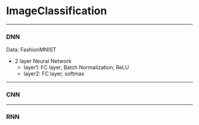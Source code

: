 # ImageClassification
---

### DNN

Data: FashionMNIST

- 2 layer Neural Network
    - layer1: FC layer, Batch Normalization, ReLU
    - layer2: FC layer, softmax

---

### CNN

---

### RNN
